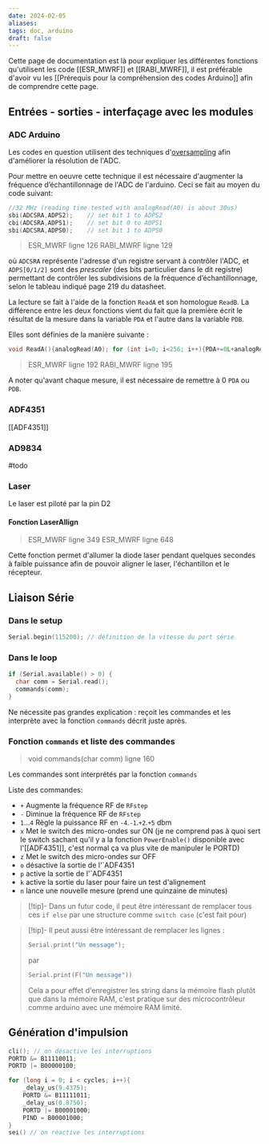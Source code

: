 ```yaml
---
date: 2024-02-05
aliases: 
tags: doc, arduino
draft: false
---
```


Cette page de documentation est là pour expliquer les différentes fonctions qu'utilisent les code [[ESR_MWRF]] et [[RABI_MWRF]], il est préférable d'avoir vu les [[Prérequis pour la compréhension des codes Arduino]] afin de comprendre cette page.


## Entrées - sorties - interfaçage avec les modules

### ADC Arduino

Les codes en question utilisent des techniques d'[oversampling](https://en.wikipedia.org/wiki/Oversampling) afin d'améliorer la résolution de l'ADC.

Pour mettre en oeuvre cette technique il est nécessaire d'augmenter la fréquence d’échantillonnage de l'ADC de l'arduino. Ceci se fait au moyen du code suivant:
```c
//32 MHz (reading time tested with analogRead(A0) is about 30us)
sbi(ADCSRA,ADPS2);    // set bit 1 to ADPS2
cbi(ADCSRA,ADPS1);    // set bit 0 to ADPS1 
sbi(ADCSRA,ADPS0);    // set bit 1 to ADPS0
```
> ESR_MWRF ligne 126
> RABI_MWRF ligne 129

où `ADCSRA` représente l'adresse d'un registre servant à contrôler l'ADC, et `ADPS[0/1/2]` sont des *prescaler* (des bits particulier dans le dit registre) permettant de contrôler les subdivisions de la fréquence d’échantillonnage, selon le tableau indiqué page 219 du datasheet.

La lecture se fait à l'aide de la fonction `ReadA` et son homologue `ReadB`. La différence entre les deux fonctions vient du fait que la première écrit le résultat de la mesure dans la variable `PDA` et l'autre dans la variable `PDB`.

Elles sont définies de la manière suivante :
```c
void ReadA(){analogRead(A0); for (int i=0; i<256; i++){PDA+=0L+analogRead(A0);}}     
```
> ESR_MWRF ligne 192
> RABI_MWRF ligne 195

A noter qu'avant chaque mesure, il est nécessaire de remettre à 0 `PDA` ou `PDB`.

### ADF4351

[[ADF4351]]

### AD9834

#todo

### Laser

Le laser est piloté par la pin D2

#### Fonction LaserAllign

> ESR_MWRF ligne 349
> ESR_MWRF ligne 648 

Cette fonction permet d'allumer la diode laser pendant quelques secondes à faible puissance afin de pouvoir aligner le laser, l'échantillon et le récepteur.

## Liaison Série

### Dans le setup

```c
Serial.begin(115200); // définition de la vitesse du port série
```

### Dans le loop

```c
if (Serial.available() > 0) {
  char comm = Serial.read();
  commands(comm); 
}
```
Ne nécessite pas grandes explication : reçoit les commandes et les interprète avec la fonction `commands` décrit juste après.

### Fonction `commands` et liste des commandes

> void commands(char comm) ligne 160 

Les commandes sont interprétés par la fonction `commands`

Liste des commandes:
- `+` Augmente la fréquence RF de `RFstep`
- `-` Diminue la fréquence RF de `RFstep`
- `1`...`4` Règle la puissance RF en `-4`.`-1`.`+2`.`+5` dbm
- `x` Met le switch des micro-ondes sur ON (je ne comprend pas à quoi sert le switch sachant qu'il y a la fonction `PowerEnable()` disponible avec l'[[ADF4351]], c'est normal ça va plus vite de manipuler le PORTD)
- `z` Met le switch des micro-ondes sur OFF
- `o` désactive la sortie de l'`ADF4351
- `p` active la sortie de l'`ADF4351
- `k` active la sortie du laser pour faire un test d'alignement
- `n` lance une nouvelle mesure (prend une quinzaine de minutes)


> [!tip]-
> Dans un futur code, il peut être intéressant de remplacer tous ces `if else` par une structure comme `switch case` (c'est fait pour)

> [!tip]-
> Il peut aussi être intéressant de remplacer les lignes :
> ```c
> Serial.print("Un message");
> ```
> par
> ```c
> Serial.print(F("Un message"))
> ```
> Cela a pour effet d'enregistrer les string dans la mémoire flash plutôt que dans la mémoire RAM, c'est pratique sur des microcontrôleur comme arduino avec une mémoire RAM limité.

## Génération d'impulsion

```c
cli(); // on désactive les interruptions
PORTD &= B11110011; 
PORTD |= B00000100;

for (long i = 0; i < cycles; i++){
	_delay_us(9.4375);
	PORTD &= B11111011;
	_delay_us(0.8750);
	PORTD |= B00001000;
	PIND = B00001000;
}
sei() // on réactive les interruptions
```
